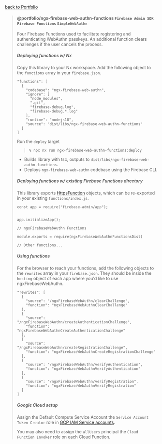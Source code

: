 [back to Portfolio](../../README.md)

> #### @portfolio/ngx-firebase-web-authn-functions `Firebase Admin SDK` `Firebase Functions` `SimpleWebAuthn`
> Four Firebase Functions used to facilitate registering and authenticating WebAuthn passkeys. An additional function clears challenges if the user cancels the process.
> ##### Deploying functions w/ Nx
> Copy this library to your Nx workspace. Add the following object to the `functions` array in your `firebase.json`.
> ```
> "functions": [
>   {
>     "codebase": "ngx-firebase-web-authn",
>     "ignore": [
>       "node_modules",
>       ".git",
>       "firebase-debug.log",
>       "firebase-debug.*.log"
>     ],
>     "runtime": "nodejs18",
>     "source": "dist/libs/ngx-firebase-web-authn-functions"
>   }
> ]
> ```
> Run the `deploy` target
> > `% npx nx run ngx-firebase-web-authn-functions:deploy`
> - Builds library with tsc, outputs to `dist/libs/ngx-firebase-web-authn-functions`.
> - Deploys `ngx-firebase-web-authn` codebase using the Firebase CLI.
> ##### Deploying functions w/ existing Firebase Functions directory
> This library exports [HttpsFunction](https://firebase.google.com/docs/reference/functions/firebase-functions.httpsfunction) objects, which can be re-exported in your existing `functions/index.js`.
> ```
> const app = require("firebase-admin/app");
>
>
> app.initializeApp();
>
> // ngxFirebaseWebAuthn Functions
>
> module.exports = require(ngxFirebaseWebAuthnFunctionsDist)
> 
> // Other functions...
> ```
> ##### Using functions
> For the browser to reach your functions, add the following objects to the `rewrites` array in your `firebase.json`. They should be inside the `hosting` object of each app where you'd like to use ngxFirebaseWebAuthn.
> ```
> "rewrites": [
>   {
>     "source": "/ngxFirebaseWebAuthn/clearChallenge",
>     "function": "ngxFirebaseWebAuthnClearChallenge"
>   },
>   {
>     "source": "/ngxFirebaseWebAuthn/createAuthenticationChallenge",
>     "function": "ngxFirebaseWebAuthnCreateAuthenticationChallenge"
>   },
>   {
>     "source": "/ngxFirebaseWebAuthn/createRegistrationChallenge",
>     "function": "ngxFirebaseWebAuthnCreateRegistrationChallenge"
>   },
>   {
>     "source": "/ngxFirebaseWebAuthn/verifyAuthentication",
>     "function": "ngxFirebaseWebAuthnVerifyAuthentication"
>   },
>   {
>     "source": "/ngxFirebaseWebAuthn/verifyRegistration",
>     "function": "ngxFirebaseWebAuthnVerifyRegistration"
>   }
> ]
> ```
> ##### Google Cloud setup
> Assign the Default Compute Service Account the `Service Account Token Creator` role in [GCP IAM Service accounts](https://console.cloud.google.com/iam-admin/serviceaccounts).
>
> You may also need to assign the `allUsers` principal the `Cloud Function Invoker` role on each Cloud Function.
